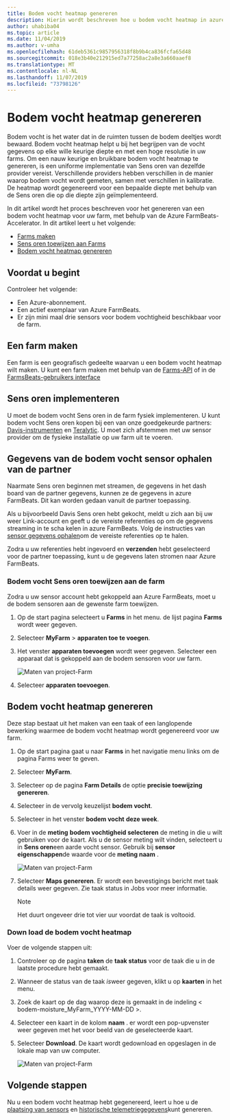 ```yaml
---
title: Bodem vocht heatmap genereren
description: Hierin wordt beschreven hoe u bodem vocht heatmap in azure FarmBeats genereert
author: uhabiba04
ms.topic: article
ms.date: 11/04/2019
ms.author: v-umha
ms.openlocfilehash: 61deb5361c9857956318f8b9b4ca836fcfa65d48
ms.sourcegitcommit: 018e3b40e212915ed7a77258ac2a8e3a660aaef8
ms.translationtype: MT
ms.contentlocale: nl-NL
ms.lasthandoff: 11/07/2019
ms.locfileid: "73798126"
---
```

# <a name="generate-soil-moisture-heatmap"></a>Bodem vocht heatmap genereren

Bodem vocht is het water dat in de ruimten tussen de bodem deeltjes wordt bewaard. Bodem vocht heatmap helpt u bij het begrijpen van de vocht gegevens op elke wille keurige diepte en met een hoge resolutie in uw farms. Om een nauw keurige en bruikbare bodem vocht heatmap te genereren, is een uniforme implementatie van Sens oren van dezelfde provider vereist. Verschillende providers hebben verschillen in de manier waarop bodem vocht wordt gemeten, samen met verschillen in kalibratie. De heatmap wordt gegenereerd voor een bepaalde diepte met behulp van de Sens oren die op die diepte zijn geïmplementeerd.

In dit artikel wordt het proces beschreven voor het genereren van een bodem vocht heatmap voor uw farm, met behulp van de Azure FarmBeats-Accelerator. In dit artikel leert u het volgende:

- [Farms maken](#create-a-farm)
- [Sens oren toewijzen aan Farms](#get-soil-moisture-sensor-data-from-partner)
- [Bodem vocht heatmap genereren](#generate-soil-moisture-heatmap)

## <a name="before-you-begin"></a>Voordat u begint

Controleer het volgende:  

- Een Azure-abonnement.
- Een actief exemplaar van Azure FarmBeats.
- Er zijn mini maal drie sensors voor bodem vochtigheid beschikbaar voor de farm.

## <a name="create-a-farm"></a>Een farm maken

Een farm is een geografisch gedeelte waarvan u een bodem vocht heatmap wilt maken. U kunt een farm maken met behulp van de [Farms-API](https://aka.ms/FarmBeatsDatahubSwagger) of in de [FarmsBeats-gebruikers interface](manage-farms.md#create-farms)

## <a name="deploy-sensors"></a>Sens oren implementeren

U moet de bodem vocht Sens oren in de farm fysiek implementeren. U kunt bodem vocht Sens oren kopen bij een van onze goedgekeurde partners: [Davis-instrumenten](https://www.davisinstruments.com/product/enviromonitor-gateway/) en [Teralytic](https://teralytic.com/). U moet zich afstemmen met uw sensor provider om de fysieke installatie op uw farm uit te voeren.

## <a name="get-soil-moisture-sensor-data-from-partner"></a>Gegevens van de bodem vocht sensor ophalen van de partner

Naarmate Sens oren beginnen met streamen, de gegevens in het dash board van de partner gegevens, kunnen ze de gegevens in azure FarmBeats. Dit kan worden gedaan vanuit de partner toepassing.

Als u bijvoorbeeld Davis Sens oren hebt gekocht, meldt u zich aan bij uw weer Link-account en geeft u de vereiste referenties op om de gegevens streaming in te scha kelen in azure FarmBeats. Volg de instructies van [sensor gegevens ophalen](get-sensor-data-from-sensor-partner.md#get-sensor-data-from-sensor-partners)om de vereiste referenties op te halen.

Zodra u uw referenties hebt ingevoerd en **verzenden** hebt geselecteerd voor de partner toepassing, kunt u de gegevens laten stromen naar Azure FarmBeats.

### <a name="assign-soil-moisture-sensors-to-the-farm"></a>Bodem vocht Sens oren toewijzen aan de farm

Zodra u uw sensor account hebt gekoppeld aan Azure FarmBeats, moet u de bodem sensoren aan de gewenste farm toewijzen.

1.  Op de start pagina selecteert u **Farms** in het menu. de lijst pagina **Farms** wordt weer gegeven.
2.  Selecteer **MyFarm** > **apparaten toe te voegen**.
3.  Het venster **apparaten toevoegen** wordt weer gegeven. Selecteer een apparaat dat is gekoppeld aan de bodem sensoren voor uw farm.

    ![Maten van project-Farm](./media/get-sensor-data-from-sensor-partner/add-devices-1.png)

4. Selecteer **apparaten toevoegen**.     

## <a name="generate-soil-moisture-heatmap"></a>Bodem vocht heatmap genereren

Deze stap bestaat uit het maken van een taak of een langlopende bewerking waarmee de bodem vocht heatmap wordt gegenereerd voor uw farm.

1.  Op de start pagina gaat u naar **Farms** in het navigatie menu links om de pagina Farms weer te geven.
2.  Selecteer **MyFarm**.
3.  Selecteer op de pagina **Farm Details** de optie **precisie toewijzing genereren**.
4.  Selecteer in de vervolg keuzelijst **bodem vocht**.
5.  Selecteer in het venster **bodem vocht** **deze week**.
6.  Voer in de **meting** **bodem vochtigheid selecteren** de meting in die u wilt gebruiken voor de kaart.
    Als u de sensor meting wilt vinden, selecteert u in **Sens oren**een aarde vocht sensor. Gebruik bij **sensor eigenschappen**de waarde voor de **meting naam** .

    ![Maten van project-Farm](./media/get-sensor-data-from-sensor-partner/soil-moisture-1.png)


7.  Selecteer **Maps genereren**.
    Er wordt een bevestigings bericht met taak details weer gegeven. Zie taak status in Jobs voor meer informatie.

    >[!NOTE]
    > Het duurt ongeveer drie tot vier uur voordat de taak is voltooid.

### <a name="download-the-soil-moisture-heatmap"></a>Down load de bodem vocht heatmap

Voer de volgende stappen uit:

1. Controleer op de pagina **taken** de **taak status** voor de taak die u in de laatste procedure hebt gemaakt.
2. Wanneer de status van de taak *is*weer gegeven, klikt u op **kaarten** in het menu.
3. Zoek de kaart op de dag waarop deze is gemaakt in de indeling < bodem-moisture_MyFarm_YYYY-MM-DD >.
4. Selecteer een kaart in de kolom **naam** . er wordt een pop-upvenster weer gegeven met het voor beeld van de geselecteerde kaart.
5. Selecteer **Download**. De kaart wordt gedownload en opgeslagen in de lokale map van uw computer.

    ![Maten van project-Farm](./media/get-sensor-data-from-sensor-partner/download-soil-moisture-map-1.png)

## <a name="next-steps"></a>Volgende stappen

Nu u een bodem vocht heatmap hebt gegenereerd, leert u hoe u de [plaatsing van sensors](generate-maps.md#sensor-placement-maps) en [historische telemetriegegevens](ingest-historical-telemetry-data.md)kunt genereren. 
